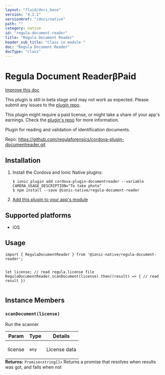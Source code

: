 ```yaml
---
layout: "fluid/docs_base"
version: "4.2.1"
versionHref: "/docs/native"
path: ""
category: native
id: "regula-document-reader"
title: "Regula Document Reader"
header_sub_title: "Class in module "
doc: "Regula Document Reader"
docType: "class"
---
```


<h1 class="api-title">Regula Document Reader<span class="beta" title="beta">&beta;</span><span class="paid" title="paid">Paid</span></h1>

<a class="improve-v2-docs" href="http://github.com/ionic-team/ionic-native/edit/master/src/@ionic-native/plugins/regula-document-reader/index.ts#L1">
  Improve this doc
</a>




<p class="beta-notice">
  This plugin is still in beta stage and may not work as expected. Please
  submit any issues to the <a target="_blank"
  href="https://github.com/regulaforensics/cordova-plugin-documentreader.git/issues">plugin repo</a>.
</p>


<p class="paid-notice">
  This plugin might require a paid license, or might take a share of your app's earnings.
  Check the <a target="_blank" rel="nofollow" href="https://github.com/regulaforensics/cordova-plugin-documentreader.git">plugin's repo</a> for more information.
</p>



<p>Plugin for reading and validation of identification documents.</p>


<p>Repo:
  <a href="https://github.com/regulaforensics/cordova-plugin-documentreader.git">
    https://github.com/regulaforensics/cordova-plugin-documentreader.git
  </a>
</p>


<h2><a class="anchor" name="installation" href="#installation"></a>Installation</h2>
<ol class="installation">
  <li>Install the Cordova and Ionic Native plugins:<br>
    <pre><code class="nohighlight">$ ionic plugin add cordova-plugin-documentreader --variable CAMERA_USAGE_DESCRIPTION="To take photo"
$ npm install --save @ionic-native/regula-document-reader
</code></pre>
  </li>
  <li><a href="https://ionicframework.com/docs/native/#Add_Plugins_to_Your_App_Module">Add this plugin to your app's module</a></li>
</ol>



<h2><a class="anchor" name="platforms" href="#platforms"></a>Supported platforms</h2>
<ul>
  <li>iOS</li>
</ul>






<h2><a class="anchor" name="usage" href="#usage"></a>Usage</h2>
<pre><code class="lang-typescript">import { RegulaDocumentReader } from &#39;@ionic-native/regula-document-reader&#39;;

let license; // read regula.license file
RegulaDocumentReader.scanDocument(license).then((result) =&gt; {
        // read result
})
</code></pre>








<h2><a class="anchor" name="instance-members" href="#instance-members"></a>Instance Members</h2>
<h3><a class="anchor" name="scanDocument" href="#scanDocument"></a><code>scanDocument(license)</code></h3>


Run the scanner
<table class="table param-table" style="margin:0;">
  <thead>
  <tr>
    <th>Param</th>
    <th>Type</th>
    <th>Details</th>
  </tr>
  </thead>
  <tbody>
  <tr>
    <td>
      license</td>
    <td>
      <code>any</code>
    </td>
    <td>
      <p>License data</p>
</td>
  </tr>
  </tbody>
</table>

<div class="return-value" markdown="1">
  <i class="icon ion-arrow-return-left"></i>
  <b>Returns:</b> <code>Promise&lt;string[]&gt;</code> Returns a promise that resolves when results was got, and fails when not
</div>





